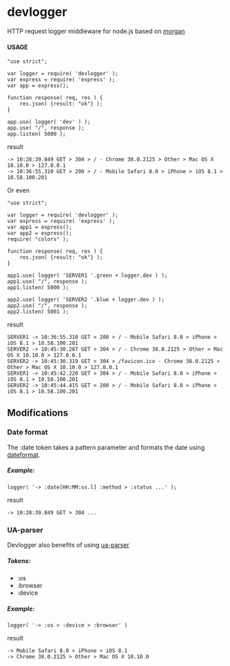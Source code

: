 # devlogger
HTTP request logger middleware for node.js based on [morgan](https://www.npmjs.org/package/morgan)

#### USAGE

	"use strict";

	var logger = require( 'devlogger' );
	var express = require( 'express' );
	var app = express();
	
	function response( req, res ) {
	    res.json( {result: "ok"} );
	}
	
	app.use( logger( 'dev' ) );
	app.use( "/", response );
	app.listen( 5000 );

result

	-> 10:28:39.849 GET > 304 > / - Chrome 38.0.2125 > Other > Mac OS X 10.10.0 > 127.0.0.1
	-> 10:36:55.310 GET > 200 > / - Mobile Safari 8.0 > iPhone > iOS 8.1 > 10.58.100.201

	
Or even


	"use strict";

	var logger = require( 'devlogger' );
	var express = require( 'express' );
	var app1 = express();
	var app2 = express();
	require( "colors" );

	function response( req, res ) {
	    res.json( {result: "ok"} );
	}
	
	app1.use( logger( 'SERVER1 '.green + logger.dev ) );
	app1.use( "/", response );
	app1.listen( 5000 );
	
	app2.use( logger( 'SERVER2 '.blue + logger.dev ) );
	app2.use( "/", response );
	app2.listen( 5001 );
	
result

	SERVER1 -> 10:36:55.310 GET > 200 > / - Mobile Safari 8.0 > iPhone > iOS 8.1 > 10.58.100.201
	SERVER2 -> 10:45:30.287 GET > 304 > / - Chrome 38.0.2125 > Other > Mac OS X 10.10.0 > 127.0.0.1
	SERVER2 -> 10:45:30.319 GET > 304 > /favicon.ico - Chrome 38.0.2125 > Other > Mac OS X 10.10.0 > 127.0.0.1
	SERVER1 -> 10:45:42.220 GET > 304 > / - Mobile Safari 8.0 > iPhone > iOS 8.1 > 10.58.100.201
	SERVER2 -> 10:45:44.415 GET > 200 > / - Mobile Safari 8.0 > iPhone > iOS 8.1 > 10.58.100.201
	
## Modifications

### Date format

The :date token takes a pattern parameter and formats the date using [dateformat](https://www.npmjs.org/package/dateformat). 

##### Example:

	logger( '-> :date[HH:MM:ss.l] :method > :status ...' );

result

	-> 10:28:39.849 GET > 304 ...
	
### UA-parser

Devlogger also benefits of using [ua-parser](https://www.npmjs.org/package/ua-parser)

##### Tokens:

* :os
* :browser
* :device

##### Example:

	logger( '-> :os > :device > :browser' )
	
result

	-> Mobile Safari 8.0 > iPhone > iOS 8.1
	-> Chrome 38.0.2125 > Other > Mac OS X 10.10.0
